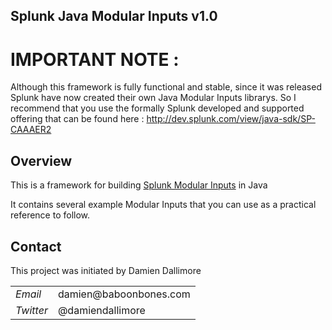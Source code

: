 ## Splunk Java Modular Inputs v1.0

# IMPORTANT NOTE :

Although this framework is fully functional and stable, since it was released Splunk have now created their own Java Modular Inputs librarys.
So I recommend that you use the formally Splunk developed and supported offering that can be found here : http://dev.splunk.com/view/java-sdk/SP-CAAAER2

## Overview

This is a framework for building <a href="http://docs.splunk.com/Documentation/Splunk/latest/AdvancedDev/ModInputsIntro">Splunk Modular Inputs</a> in Java

It contains several example Modular Inputs that you can use as a practical reference to follow.


## Contact

This project was initiated by Damien Dallimore
<table>

<tr>
<td><em>Email</em></td>
<td>damien@baboonbones.com</td>
</tr>

<tr>
<td><em>Twitter</em>
<td>@damiendallimore</td>
</tr>


</table>
